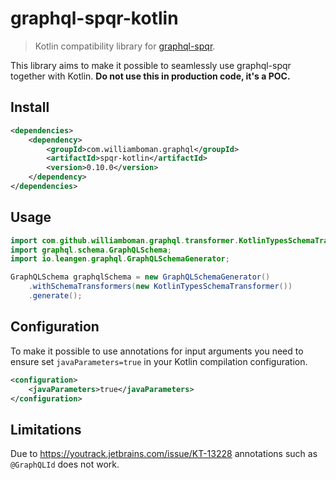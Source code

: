 # graphql-spqr-kotlin

> Kotlin compatibility library for [graphql-spqr](https://github.com/leangen/graphql-spqr).

This library aims to make it possible to seamlessly use graphql-spqr together with Kotlin. **Do not use this in production code, it's a POC.**

## Install

```xml
<dependencies>
    <dependency>
        <groupId>com.williamboman.graphql</groupId>
        <artifactId>spqr-kotlin</artifactId>
        <version>0.10.0</version>
    </dependency>
</dependencies>
```

## Usage

```java
import com.github.williamboman.graphql.transformer.KotlinTypesSchemaTransformer;
import graphql.schema.GraphQLSchema;
import io.leangen.graphql.GraphQLSchemaGenerator;

GraphQLSchema graphqlSchema = new GraphQLSchemaGenerator()
    .withSchemaTransformers(new KotlinTypesSchemaTransformer())
    .generate();
```

## Configuration

To make it possible to use annotations for input arguments you need to ensure set `javaParameters=true` in your Kotlin compilation configuration.

```xml
<configuration>
    <javaParameters>true</javaParameters>
</configuration>
```

## Limitations

Due to https://youtrack.jetbrains.com/issue/KT-13228 annotations such as `@GraphQLId` does not work.
